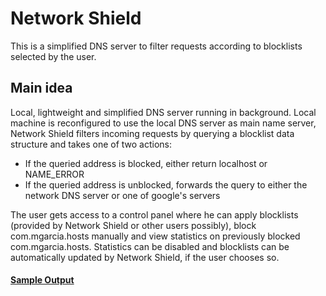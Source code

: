 # Network Shield

This is a simplified DNS server to filter requests according to blocklists selected by the user.

## Main idea
Local, lightweight and simplified DNS server running in background. Local machine is reconfigured to use the local DNS server as main name server, Network Shield filters incoming requests by querying a blocklist data structure and takes one of two actions:
- If the queried address is blocked, either return localhost or NAME_ERROR
- If the queried address is unblocked, forwards the query to either the network DNS server or one of google's servers

The user gets access to a control panel where he can apply blocklists (provided by Network Shield or other users possibly), block com.mgarcia.hosts manually and view statistics on previously blocked com.mgarcia.hosts. Statistics can be disabled and blocklists can be automatically updated by Network Shield, if the user chooses so.

#### [Sample Output](/sample_output.txt)
